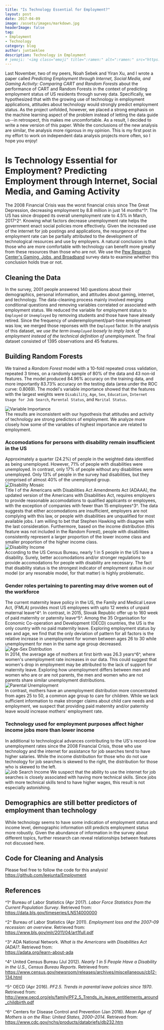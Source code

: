 ```yaml
---
title: "Is Technology Essential for Employment?"
layout: post
date: 2017-04-09
image: /assets/images/markdown.jpg
headerImage: false
tag:
- Employment
- Technology
category: blog
author: juntaeklee
description: Technology in Employment
# jemoji: '<img class="emoji" title=":ramen:" alt=":ramen:" src="https://assets.raw.githubusercontent.com/images/icons/emoji/unicode/1f35c.png" height="20" width="20" align="absmiddle">'
---
```


Last November, two of my peers, Noah Sebek and Yiran Xu, and I wrote a paper called
*Predicting Employment through Internet, Social Media, and Gaming Activity:
Comparing CART and Random Forests* about the performance of CART and Random
Forests in the context of predicting employment status of US residents through
survey data. Specifically, we hypothesized that with the growing use of
technology in employment applications, attitudes about technology would strongly
predict employment status. As the project unfolded, however, we placed a strong
emphasis on the machine learning aspect of the problem instead of letting
the data guide us--in retrospect, this makes me uncomfortable. As a result, I
decided to write a new version of this paper. While the conclusions of the new
analysis are similar, the analysis more rigorous in my opinion. This is my first
post in my effort to work on independent data analysis projects more often, so
I hope you enjoy!  

# Is Technology Essential for Employment? Predicting Employment through Internet, Social Media, and Gaming Activity  

The 2008 Financial Crisis was the worst financial crisis since The Great
Depression, decreasing employment by 8.8 million in just 14 months^1^. 
The US has since dropped its overall unemployment rate to 4.5% in March,
2017^2^. Knowing what factors 
decrease unemployment rate helps the government enact social policies more
effectively. Given the increased use of the internet for job postings and
applications, the resurgence of the employment rate can be partially
attributed to the development of technological resources and use by
employers. A natural conclusion is that those who are more comfortable with 
technology can benefit more greatly from these resources than those who are 
not. We use the [Pew Research Center's Gaming, Jobs, and Broadband](http://www.pewinternet.org/datasets/june-10-july-12-2015-gaming-jobs-and-broadband/) survey data to 
examine whether this conclusion holds true or not.  

## Cleaning the Data  

In the survey, 2001 people answered 140 questions about their demographics, 
personal information, and attitudes about gaming, internet, and technology. The
data-cleaning process mainly involved merging conditional questions and removing
variables correlated or associated with employment status. We reduced the 
variable for employment status to `Employed` or `Unemployed` by removing students
and those have have already retired. Since the frequency of underemployment/part-time
employment was low, we merged those reponses with the `Employed` factor. In the 
analysis of this dataset, *we use the term `Unemployed` loosely to imply lack of
employment instead of the technical definition of unemployment*. The final 
dataset consisted of 1395 observations and 45 features.  

## Building Random Forests  

We trained a *Random Forest* model with a 10-fold repeated cross validation,
repeated 3 times, on a randomly sample of 80% of the data and 43 non-id features.
The model produced 84.96% accuracy on the training data, and more importantly
83.73% accuracy on the testing data (area under the ROC curve: 0.8069). The
model's variable importance showed that the features with the largest weights
were `Disability`, `Age`, `Sex`, `Education`, `Internet Usage for Job Search`,
`Parental Status`, and `Marital Status`.  

![Variable Importance][fig:varimp]  
The results are inconsistent with our hypothesis that attitudes and activity of 
technology are strong predictors of employment. We analyze more closely how some
of the variables of highest importance are related to employment.  

### Accomodations for persons with disability remain insufficient in the US

Approximately a quarter (24.2%) of people in the weighted data identified as
being unemployed. However, 71% of people with disabilities were unemployed.
In contrast, only 17% of people without any disabilities were unemployed. Only
13% of people in the survey had disabilities, but they comprised of almost 40% of the
unemployed group.  
![Disability Mosaic][fig:disa]  
Title I of the Americans with Disabilities Act Amendments Act (ADAAA), the
updated version of the Americans with Disabilities Act, requires 
employers to provide reasonable accomodations to qualified applicants or
employees, with the exception of companies with fewer than 15 employees^3^. The data 
suggests that either accomodations are insufficient, employers are not complying
with this law, or people with disabilities are unqualified for most available
jobs. I am willing to bet that Stephen Hawking with disagree with the last
consideration. Furthermore, based on the income distribution (this feature was
not included in the Random Forest), people with disabilities consistently
represent a larger proportion of the lower income class and smaller proportion of the
higher income class.  
![Disability Income][fig:disinc]  
According to the US Census Bureau, nearly 1 in 5 people in the US have a
disability. Surely, better accomodations and/or stronger regulations to provide
accomodations for people with disability are necessary. The fact that disability
status is the strongest indicator of employment status in our model (or any
resonable model, for that matter) is highly problematic.

### Gender roles pertaining to parenting may drive women out of the workforce

The current maternity leave policy in the US, the Family and Medical Leave Act, 
(FMLA) provides most US employees with upto 12 weeks of unpaid maternal leave^4^.
In contrast, in 2015, Slovak Republic offer up to 160 week of paid maternity or
paternity leave^5^. Among the 35 Organisation for Economic Co-operation and 
Development (OECD) countries, the US is the only country with no paid maternity
leave. Exploring employment status by sex and age, we find that the only
deviation of pattern for all factors is the relative increase in unemployment
for women between ages 26 to 30 while unemployment for men in the same age group
decreased.  
![Age-Sex Distribution][fig:agesex]  
In 2014, the average age of mothers at first birth was 26.3 years^6^, where 
women's unemployment rate increases in
our data. This could suggest that women's drop in employment may be attributed
to the lack of support for maternity leave. Exploring how unemployment differs
between men and women who are or are not parents, the men and women who are not
parents share similar unemployment distributions.  
![Parental Unemployment][fig:paremp]  
In contrast, mothers have an unemployment distribution more concentrated from ages 25 
to 50, a common age group to care for children. While we lack sufficient
information to make stronger claims about child care needs and employment, we
suspect that providing paid maternity and/or paternity leave would increase
mothers' employment rate.

### Technology used for employment purposes affect higher income jobs more than lower income

In additional to technological advances contributing to the US's record-low 
unemployment rates since the 2008 Financial Crisis, those who use technology and
the internet for assistance for job searches tend to have higher salaries. While
the income distribution for those who do not use technology for job searches is
skewed to the right, the distribution for those who is skewed to the left.  
![Job Search Income][fig:jobinc]
We suspect that the ability to use the internet for job searches is closely 
associated with having more technical skills. Since jobs with more technical
skills tend to have higher wages, this result is not especially astonishing.

## Demographics are still better predictors of employment than technology

While technology seems to have some indication of employment status and income
level, demographic information still predicts employment status more robustly.
Given the abundance of information in the survey about different topics,
further research can reveal relationships between features not discussed here.  

## Code for Cleaning and Analysis  

Please feel free to follow the code for this analysis!  
<https://github.com/leejunta/Employment>

## References

^1^ Bureau of Labor Statistics (Apr 2017). *Labor Force Statistics from the Current Population Survey*. Retrieved from:  
https://data.bls.gov/timeseries/LNS14000000  

^2^ Bureau of Labor Statistics (Apr 2011). *Employment loss and the 2007–09
recession: an overview*. Retrieved from:  
https://www.bls.gov/mlr/2011/04/art1full.pdf  

^3^ ADA National Network. *What is the Americans with Disabilities Act (ADA)?*.
Retrieved from:  
https://adata.org/learn-about-ada  

^4^ United Census Bureau (Jul 2012). *Nearly 1 in 5 People Have a Disability in the U.S., Census Bureau Reports*. Retrieved from:  
https://www.census.gov/newsroom/releases/archives/miscellaneous/cb12-134.html  

^5^ OECD (Apr 2016). *PF2.5. Trends in parental leave policies since 1970*.
Retrieved from:  
http://www.oecd.org/els/family/PF2_5_Trends_in_leave_entitlements_around_childbirth.pdf  

^6^ Centers for Disease Control and Prevention (Jan 2016). *Mean Age of Mothers is on the Rise: United States, 2000–2014*. Retrieved from:  
https://www.cdc.gov/nchs/products/databriefs/db232.htm

[fig:varimp]: https://raw.githubusercontent.com/leejunta/Employment/master/figures/varimp.png
[fig:disa]: https://raw.githubusercontent.com/leejunta/Employment/master/figures/disability.png
[fig:disinc]: https://raw.githubusercontent.com/leejunta/Employment/master/figures/income.png
[fig:agesex]: https://raw.githubusercontent.com/leejunta/Employment/master/figures/ageempsex.png
[fig:paremp]: https://raw.githubusercontent.com/leejunta/Employment/master/figures/parentalemp.png
[fig:jobinc]: https://raw.githubusercontent.com/leejunta/Employment/master/figures/incomeint.png
